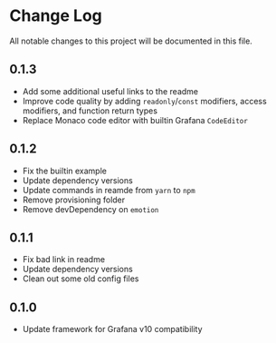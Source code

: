 # Change Log

All notable changes to this project will be documented in this file.

## 0.1.3

- Add some additional useful links to the readme
- Improve code quality by adding `readonly`/`const` modifiers, access modifiers, and function return types
- Replace Monaco code editor with builtin Grafana `CodeEditor`

## 0.1.2

- Fix the builtin example
- Update dependency versions
- Update commands in reamde from `yarn` to `npm`
- Remove provisioning folder
- Remove devDependency on `emotion`

## 0.1.1

- Fix bad link in readme
- Update dependency versions
- Clean out some old config files

## 0.1.0

- Update framework for Grafana v10 compatibility